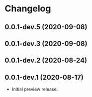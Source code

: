 # Changelog

## 0.0.1-dev.5 (2020-09-08)

## 0.0.1-dev.3 (2020-09-08)

## 0.0.1-dev.2 (2020-08-24)

## 0.0.1-dev.1 (2020-08-17)

* Initial preview release.
